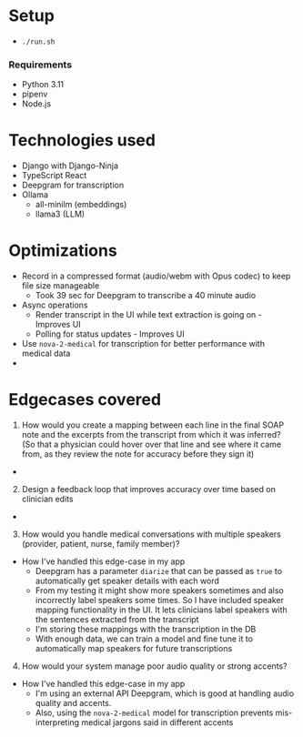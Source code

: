 # Setup
- `./run.sh`

### Requirements
- Python 3.11
- pipenv
- Node.js

# Technologies used
- Django with Django-Ninja
- TypeScript React
- Deepgram for transcription
- Ollama
  - all-minilm (embeddings)
  - llama3 (LLM)

# Optimizations
- Record in a compressed format (audio/webm with Opus codec) to keep file size manageable
  - Took 39 sec for Deepgram to transcribe a 40 minute audio
- Async operations
  - Render transcript in the UI while text extraction is going on - Improves UI
  - Polling for status updates - Improves UI
- Use `nova-2-medical` for transcription for better performance with medical data
- 


# Edgecases covered
1. How would you create a mapping between each line in the final SOAP note and the excerpts from the transcript from which it was inferred? (So that a physician could hover over that line and see where it came from, as they review the note for accuracy before they sign it)
-

2. Design a feedback loop that improves accuracy over time based on clinician edits
- 

3. How would you handle medical conversations with multiple speakers (provider, patient, nurse, family member)?

- How I've handled this edge-case in my app
   - Deepgram has a parameter `diarize` that can be passed as `true` to automatically get speaker details with each word
   - From my testing it might show more speakers sometimes and also incorrectly label speakers some times. So I have included speaker mapping functionality in the UI. It lets clinicians label speakers with the sentences extracted from the transcript
   - I'm storing these mappings with the transcription in the DB
   - With enough data, we can train a model and fine tune it to automatically map speakers for future transcriptions

4. How would your system manage poor audio quality or strong accents?
- How I've handled this edge-case in my app
   - I'm using an external API Deepgram, which is good at handling audio quality and accents.
   - Also, using the `nova-2-medical` model for transcription prevents mis-interpreting medical jargons said in different accents
